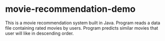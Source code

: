 # movie-recommendation-demo
This is a movie recommendation system built in Java.  Program reads a data file containing rated movies by users.  Program predicts similar movies that user will like in descending order. 
